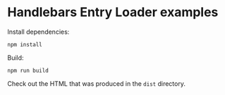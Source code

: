 # Handlebars Entry Loader examples

Install dependencies:
```shell
npm install
```

Build:
```shell
npm run build
```

Check out the HTML that was produced in the `dist` directory.
